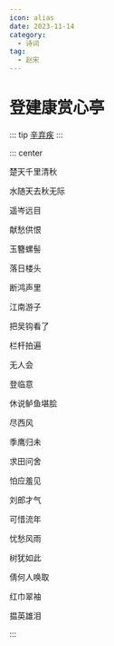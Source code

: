 ```yaml
---
icon: alias
date: 2023-11-14
category:
  - 诗词
tag:
  - 赵宋
---
```


# 登建康赏心亭

<!-- more -->

::: tip
[辛弃疾](../../诗人/辛弃疾.md)
:::

::: center 

楚天千里清秋

水随天去秋无际

遥岑远目

献愁供恨

玉簪螺髻

落日楼头

断鸿声里

江南游子

把吴钩看了

栏杆拍遍

无人会

登临意


休说鲈鱼堪脍

尽西风

季鹰归未

求田问舍

怕应羞见

刘郎才气

可惜流年

忧愁风雨

树犹如此

倩何人唤取

红巾翠袖

揾英雄泪

:::